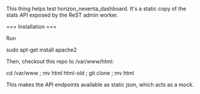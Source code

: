 
This thing helps test horizon_nexenta_dashboard. It's a static copy of the stats API exposed by the ReST admin worker.

=== Installation ===

Run

 sudo apt-get install apache2

Then, checkout this repo to /var/www/html:

 cd /var/www ; mv html html-old ; git clone <this-repo> ; mv <this-repo> html

This makes the API endpoints available as static json, which acts as a mock.


